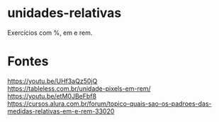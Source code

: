 # unidades-relativas
Exercícios com %, em e rem.


# Fontes
https://youtu.be/UHf3aQz50jQ <br>
https://tableless.com.br/unidade-pixels-em-rem/ <br>
https://youtu.be/etM0JBeFbf8 <br>
https://cursos.alura.com.br/forum/topico-quais-sao-os-padroes-das-medidas-relativas-em-e-rem-33020 <br>
